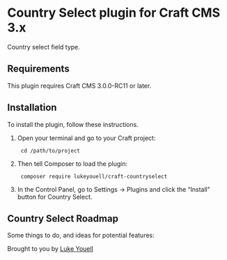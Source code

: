 # Country Select plugin for Craft CMS 3.x

Country select field type.

## Requirements

This plugin requires Craft CMS 3.0.0-RC11 or later.

## Installation

To install the plugin, follow these instructions.

1. Open your terminal and go to your Craft project:

        cd /path/to/project

2. Then tell Composer to load the plugin:

        composer require lukeyouell/craft-countryselect

3. In the Control Panel, go to Settings → Plugins and click the “Install” button for Country Select.

## Country Select Roadmap

Some things to do, and ideas for potential features:

Brought to you by [Luke Youell](https://github.com/lukeyouell)
